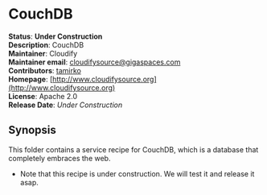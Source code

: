 # CouchDB  

**Status**: **Under Construction**   
**Description**:  CouchDB    
**Maintainer**:       Cloudify  
**Maintainer email**: cloudifysource@gigaspaces.com  
**Contributors**:    [tamirko](https://github.com/uric)  
**Homepage**:   [http://www.cloudifysource.org](http://www.cloudifysource.org)  
**License**:      Apache 2.0   
**Release Date**:  *Under Construction*  

Synopsis
--------

This folder contains a service recipe for CouchDB, which is a database that completely embraces the web.

* Note that this recipe is under construction. We will test it and release it asap.
